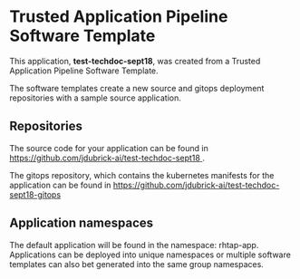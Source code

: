# Trusted Application Pipeline Software Template

This application, **test-techdoc-sept18**, was created from a Trusted Application Pipeline Software Template.

The software templates create a new source and gitops deployment repositories with a sample source application. 

## Repositories

The source code for your application can be found in [https://github.com/jdubrick-ai/test-techdoc-sept18 ](https://github.com/jdubrick-ai/test-techdoc-sept18 ).
 
The gitops repository, which contains the kubernetes manifests for the application can be found in 
[https://github.com/jdubrick-ai/test-techdoc-sept18-gitops ](https://github.com/jdubrick-ai/test-techdoc-sept18-gitops ) 

## Application namespaces 

The default application will be found in the namespace: rhtap-app. Applications can be deployed into unique namespaces or multiple software templates can also bet generated into the same group namespaces.  